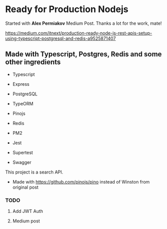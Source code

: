 # Ready for Production Nodejs

Started with **Alex Permiakov** Medium Post. Thanks a lot for the work, mate!

https://medium.com/itnext/production-ready-node-js-rest-apis-setup-using-typescript-postgresql-and-redis-a9525871407

## Made with Typescript, Postgres, Redis and some other ingredients

- Typescript

- Express

- PostgreSQL

- TypeORM

- Pinojs

- Redis

- PM2

- Jest

- Supertest

- Swagger

This project is a search API.

- Made with https://github.com/pinojs/pino instead of Winston from original post

### TODO

1. Add JWT Auth

2. Medium post
